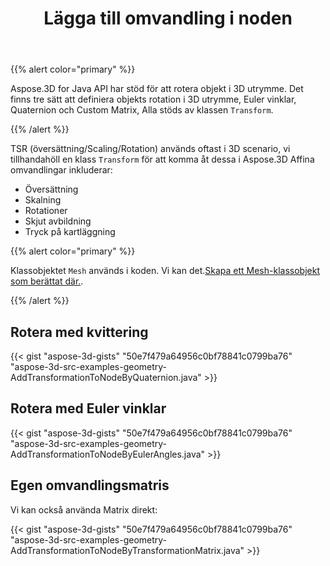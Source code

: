 ﻿---
title: Lägga till omvandling i noden
type: docs
weight: 10
url: /sv/java/adding-transformation-to-the-node/
description: Aspose.3D for Java API har stöd för att rotera objekt i 3D utrymme. Det finns tre sätt att definiera objekts rotation i 3D utrymme, Euler vinklar, Quaternion och Custom Matrix, Alla stöds av Transform-klassen.
---
{{% alert color="primary" %}} 

Aspose.3D for Java API har stöd för att rotera objekt i 3D utrymme. Det finns tre sätt att definiera objekts rotation i 3D utrymme, Euler vinklar, Quaternion och Custom Matrix, Alla stöds av klassen `Transform`.

{{% /alert %}} 

TSR (översättning/Scaling/Rotation) används oftast i 3D scenario, vi tillhandahöll en klass `Transform` för att komma åt dessa i Aspose.3D Affina omvandlingar inkluderar:

- Översättning
- Skalning
- Rotationer
- Skjut avbildning
- Tryck på kartläggning

{{% alert color="primary" %}} 

Klassobjektet `Mesh` används i koden. Vi kan det.[Skapa ett Mesh-klassobjekt som berättat där.](https://docs.dynabic.com/display/3djava/Create+3D+Mesh+and+Scene).

{{% /alert %}} 
## **Rotera med kvittering**
{{< gist "aspose-3d-gists" "50e7f479a64956c0bf78841c0799ba76" "aspose-3d-src-examples-geometry-AddTransformationToNodeByQuaternion.java" >}}
## **Rotera med Euler vinklar**
{{< gist "aspose-3d-gists" "50e7f479a64956c0bf78841c0799ba76" "aspose-3d-src-examples-geometry-AddTransformationToNodeByEulerAngles.java" >}}
## **Egen omvandlingsmatris**
Vi kan också använda Matrix direkt:

{{< gist "aspose-3d-gists" "50e7f479a64956c0bf78841c0799ba76" "aspose-3d-src-examples-geometry-AddTransformationToNodeByTransformationMatrix.java" >}}
